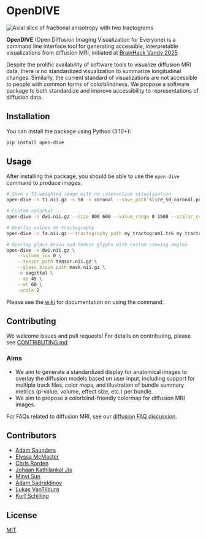 # OpenDIVE

![Axial slice of fractional anisotropy with two tractograms](https://github.com/user-attachments/assets/da300f5e-5148-4fef-befb-85920d03b6cd)

**OpenDIVE** (Open Diffusion Imaging Visualization for Everyone) is a command line interface tool for generating accessible, interpretable visualizations from diffusion MRI, initiated at [BrainHack Vandy 2025](https://brainhack-vandy.github.io/).

Despite the prolific availability of software tools to visualize diffusion MRI data, there is no standardized visualization to summarize longitudinal changes. Similarly, the current standard of visualizations are not accessible to people with common forms of colorblindness. We propose a software package to both standardize and improve accessibility to representations of diffusion data. 

## Installation

You can install the package using Python (3.10+):

```bash
pip install open-dive
```

## Usage

After installing the package, you should be able to use the `open-dive` command to produce images.

```bash
# Save a T1-weighted image with no interactive visualization
open-dive -n t1.nii.gz -s 50 -o coronal --save_path slice_50_coronal.png --headless

# Custom colorbar
open-dive -n dwi.nii.gz --size 800 600 --value_range 0 1500 --scalar_colorbar --volume_idx 1

# Overlay values on tractography
open-dive -n fa.nii.gz --tractography_path my_tractogram1.trk my_tractogram2.trk --tractography_values -0.5 0.7 

# Overlay glass brain and tensor glyphs with custom viewing angles
open-dive -n dwi.nii.gz \
    --volume_idx 0 \
    --tensor_path tensor.nii.gz \
    --glass_brain_path mask.nii.gz \
    -o sagittal \
    --az 45 \
    --el 60 \
    -scale 2
```

Please see the [wiki](https://github.com/MASILab/open_dive/wiki) for documentation on using the command.

## Contributing

We welcome issues and pull requests! For details on contributing, please see [CONTRIBUTING.md](CONTRIBUTING.md).

### Aims 

- We aim to generate a standardized display for anatomical images to overlay the diffusion models based on user input, including support for multiple track files, color maps, and illustration of bundle summary metrics (p-value, volume, effect size, etc.) per bundle.
- We aim to propose a colorblind-friendly colormap for diffusion MRI images.

For FAQs related to diffusion MRI, see our [diffusion FAQ discussion](https://github.com/MASILab/open_dive/discussions/47).

## Contributors
- [Adam Saunders](https://github.com/saundersresearch)
- [Elyssa McMaster](https://github.com/ElyssaMcMaster)
- [Chris Rorden](https://github.com/neurolabusc/neurolabusc)
- [Johaan Kathilankal Jis](https://github.com/johaankjis)
- [Minyi Sun](https://github.com/Orekiwlg)
- [Adam Sadriddinov](https://github.com/mukhsadr)
- [Lukas VanTilburg](https://github.com/beeper-weepers)
- [Kurt Schilling](https://github.com/schillkg)

## License

[MIT](https://choosealicense.com/licenses/mit/)

